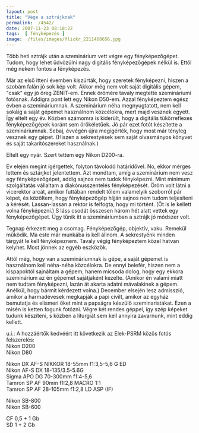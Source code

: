 ```yaml
---
layout: post
title: "Vége a sztrájknak"
permalink:  /4542/ 
date: 2007-11-23 08:18:22
tags:  [ fényképezés ] 
image:  /files/images/flickr_2211468656.jpg 
---
```

Több heti sztrájk után a szeminárium vett végre egy fényképezőgépet. Tudom, hogy lehet üdvözülni nagy digitális fényképezőgépek nélkül is. Ettől még nekem fontos a fényképezés.

Már az első itteni évemben kiszúrták, hogy szeretek fényképezni, hiszen a szobám falán jó sok kép volt. Akkor még nem volt saját digitális gépem, "csak" egy jó öreg ZENIT-em. Ennek örömére tavaly megtette szemináriumi fotósnak. Addigra pont lett egy Nikon D50-em. Azzal fényképeztem egész évben a szemináriumnak. A szeminárium néha megnyugtatott, nem kell sokáig a saját gépemet használnom közcélokra, mert majd vesznek egyett. Így eltelt egy év. Közben számomra is kiderült, hogy a digitális tükörreflexes fényképezőgépek koránt sem örökéletűek. Jó pár ezet fotót készítette a szemináriumnak. Sebaj, évvégén újra megígérték, hogy most már tényleg vesznek egy gépet. (Hiszen a sekrestyések sem saját olvasmányos könyvet és saját takarítószereket használnak.)

Eltelt egy nyár. Szert tettem egy Nikon D200-ra.

Év elején megint ígérgettek, folyton távolodó határidővel. No, ekkor mérges lettem és sztárjkot jelentettem. Azt mondtam, amíg a szeminárium nem vesz egy fényképezőgépet, addig sajnos nem tudok fényképezni. Mint minimum szolgáltatás vállaltam a diakónusszentelés fényképezését. Öröm volt látni a vicerektor arcát, amikor futtában rendelt tőlem valamelyik szoborról pár képet, és közöltem, hogy fényképezőgép híjján sajnos nem tudom teljesíteni a kérését. Lassan-lassan a rektor is felfogta, hogy mi történt. (Őt is le kellett volna fényképezni.) S láss csodát összesen három hét alatt vettek egy fényképezőgépet. Úgy tűnik itt a szemináriumban a sztrájk jó módszer volt.

Tegnap érkezett meg a csomag. Fényképezőgép, objektív, vaku. Remekül működik. Ma este már munkába is kell állnom. A sekrestyénk minden tárgyát le kell fényképeznem. Tavaly végig fényképeztem közel hatvan kelyhet. Most jönnek az egyéb eszközök.

Attól még, hogy van a szemináriumnak is gépe, a saját gépemet is használnom kell néha-néha közcélokra. De ennyi belefér, hiszen nem a kispapoktól sajnáltam a gépem, hanem micsoda dolog, hogy egy ekkora szeminárium az én gépemet sajátjaként kezelte. (Amikor én valami miatt nem tudtam fényképezni, lazán át akarta adatni mávalakinek a gépem. Anélkül, hogy bármit kérdezett volna.) December elsején lesz admisszió, amikor a harmadévesek megkapják a papi civilt, amikor az egyház bemutatja és elismeri őket mint a papságra készülő szeminaristákat. Ezen a misén is ketten fogunk fotózni. Végre két rendes géppel, így szép képeket tudunk készíteni, s közben a liturgiát sem kell annyira zavarnunk, mint eddig kellett.

u.i.: A hozzáértők kedvéért itt következik az Elek-PSRM közös fotós felszerelés:  
Nikon D200  
 Nikon D80

Nikon DX AF-S NIKKOR 18-55mm f1:3,5-5,6 G ED  
Nikon AF-S DX 18-135/3.5-5.6G  
Sigma APO DG 70-300mm f1:4-5,6  
 Tamron SP AF 90mm f1:2,8 MACRO 1:1  
 Tamron SP AF 28-105mm f1:2,8 LD ASP (IF)

Nikon SB-800  
 Nikon SB-600&nbsp;

CF 0,5 + 1 Gb  
SD 1 + 2 Gb

